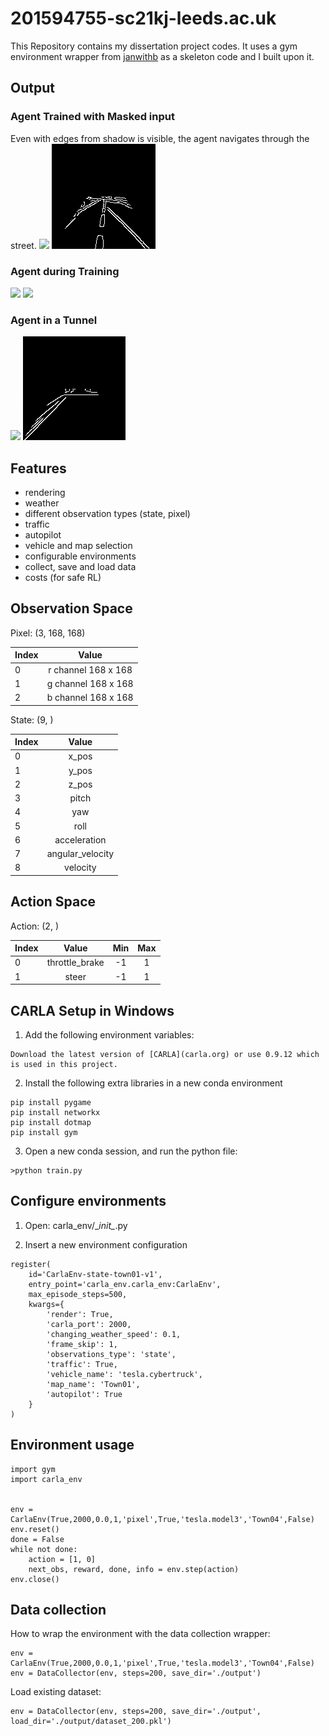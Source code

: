 # 201594755-sc21kj-leeds.ac.uk
This Repository contains my dissertation project codes. 
It uses a gym environment wrapper from [janwithb](https://github.com/janwithb/carla-gym-wrapper?ref=https://giter.vip) as 
a skeleton code and I built upon it.

## Output
### Agent Trained with Masked input
Even with edges from shadow is visible, the agent navigates through the street.
![](https://github.com/Ajith-Kalyan/201574955-sc21kj-leeds.ac.uk/blob/main/gifs/complex_underbridge_rgb.gif)  ![](https://github.com/Ajith-Kalyan/201574955-sc21kj-leeds.ac.uk/blob/main/gifs/complex_underbridge_roi.gif)

### Agent during Training 
![](https://github.com/Ajith-Kalyan/201574955-sc21kj-leeds.ac.uk/blob/main/gifs/while%20learning.gif)  ![](https://github.com/Ajith-Kalyan/201574955-sc21kj-leeds.ac.uk/blob/main/gifs/desktop_rgb.gif)

### Agent in a Tunnel
![](https://github.com/Ajith-Kalyan/201574955-sc21kj-leeds.ac.uk/blob/main/gifs/tunnel_rgb.gif) ![](https://github.com/Ajith-Kalyan/201574955-sc21kj-leeds.ac.uk/blob/main/gifs/tunnel_roi.gif)


## Features
- rendering
- weather
- different observation types (state, pixel)
- traffic
- autopilot
- vehicle and map selection
- configurable environments
- collect, save and load data
- costs (for safe RL)

## Observation Space
Pixel: (3, 168, 168)

| Index         | Value               |
| ------------- |:-------------------:|
| 0             | r channel 168 x 168 |
| 1             | g channel 168 x 168 |
| 2             | b channel 168 x 168 |

State: (9, )

| Index         | Value             |
| ------------- |:-----------------:|
| 0             | x_pos             |
| 1             | y_pos             |
| 2             | z_pos             |
| 3             | pitch             |
| 4             | yaw               |
| 5             | roll              |
| 6             | acceleration      |
| 7             | angular_velocity  |
| 8             | velocity          |

## Action Space
Action: (2, )

| Index         | Value             | Min               | Max               |
| ------------- |:-----------------:|:-----------------:|:-----------------:|
| 0             | throttle_brake    | -1                | 1                 |
| 1             | steer             | -1                | 1                 |

## CARLA Setup in Windows
1. Add the following environment variables:  
```
Download the latest version of [CARLA](carla.org) or use 0.9.12 which is used in this project.
```
2. Install the following extra libraries in a new conda environment
```
pip install pygame
pip install networkx
pip install dotmap
pip install gym
```
3. Open a new conda session, and run the python file:
 ```
 >python train.py
 ```
 
 ## Configure environments
1. Open: carla_env/\__init\__.py

2. Insert a new environment configuration
```
register(
    id='CarlaEnv-state-town01-v1',
    entry_point='carla_env.carla_env:CarlaEnv',
    max_episode_steps=500,
    kwargs={
        'render': True,
        'carla_port': 2000,
        'changing_weather_speed': 0.1,
        'frame_skip': 1,
        'observations_type': 'state',
        'traffic': True,
        'vehicle_name': 'tesla.cybertruck',
        'map_name': 'Town01',
        'autopilot': True
    }
)
```

## Environment usage
```
import gym
import carla_env


env = CarlaEnv(True,2000,0.0,1,'pixel',True,'tesla.model3','Town04',False)
env.reset()
done = False
while not done:
    action = [1, 0]
    next_obs, reward, done, info = env.step(action)
env.close()
```

## Data collection
How to wrap the environment with the data collection wrapper:
```
env = CarlaEnv(True,2000,0.0,1,'pixel',True,'tesla.model3','Town04',False)
env = DataCollector(env, steps=200, save_dir='./output')
```

Load existing dataset:
```
env = DataCollector(env, steps=200, save_dir='./output', load_dir='./output/dataset_200.pkl')
```

